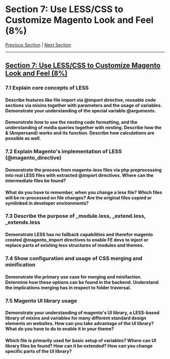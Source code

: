 # Section 7: Use LESS/CSS to Customize Magento Look and Feel (8%)

[Previous Section](./6.md) | [Next Section](./8.md)

-----

## [Section 7: Use LESS/CSS to Customize Magento Look and Feel (8%)](./7.md)

### **7.1**  Explain core concepts of LESS

#### **Describe features like file import via @import directive, reusable code sections via mixins together with parameters and the usage of variables. Demonstrate your understanding of the special variable @arguments.**

#### **Demonstrate how to use the nesting code formatting, and the understanding of media queries together with nesting. Describe how the & (Ampersand) works and its function. Describe how calculations are possible as well.**

### **7.2**  Explain Magento's implementation of LESS (@magento_directive)

#### **Demonstrate the process from magento-less files via php preprocessing into real LESS files with extracted @import directives. Where can the intermediate files be found?**

#### **What do you have to remember, when you change a less file? Which files will be re-processed on file changes? Are the original files copied or symlinked in developer environments?**

### **7.3**  Describe the purpose of _module.less, _extend.less, _extends.less

#### **Demonstrate LESS has no fallback capabilities and therefor magento created @magento_import directives to enable FE devs to inject or replace parts of existing less structures of modules and themes.**

### **7.4**  Show configuration and usage of CSS merging and minification

#### **Demonstrate the primary use case for merging and minifaction. Determine how these options can be found in the backend. Understand the implications merging has in respect to folder traversal.**

### **7.5**  Magento UI library usage

#### **Demonstrate your understanding of magento's UI library, a LESS-based library of mixins and variables for many different standard design elements on websites. How can you take advantage of the UI library? What do you have to do to enable it in your theme?**

#### **Which file is primarily used for basic setup of variables? Where can UI library files be found? How can it be extended? How can you change specific parts of the UI library?**


